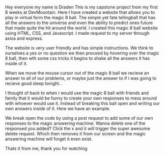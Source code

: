 Hey everyone my name is Draden
This is my capstone project from my first 8 weeks at DevMountain.
Here I have created a website that allows you to play in virtual form the magic 8 ball.
The simple yet fate tellingball that has all the answers to the universe and even the ability to predict ones future that made quite
the hit around the world. I created this magic 8 ball website using HTML, CSS, and Javascript. 
I made request to my server through axios and express.

The website is very user friendly and has simple instructions. We think to ourselves a yes or no question we then proceed
by hovering over the magic 8 ball, then wth some css tricks it begins to shake all the answers it has inside of it. 

When we move the mouse cursor out of the magic 8 ball we recieve an answer to all of our problems, or maybe just the answer to 
if i was going to recieve good sleep tonight.. 

I thought of back to when i would use the magic 8 ball with friends and family that it would be funny to create your own responses
to mess around with whoever would use it. Instead of breaking this ball open and writing our own answers inside of it. Here we have an example.


We break open
the code by using a post request to add some of our own responses to the magic answering machine. Wanna delete one of the responsed you added?
Click the x and it will trigger the super awesome delete request. Which then removes it from our screen and the magic answering machine will
forget it even exist. 

Thats it from me, thank you for watching